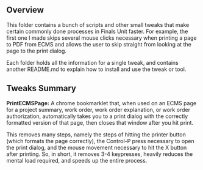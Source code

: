 ## Overview 

This folder contains a bunch of scripts and other small tweaks that make certain commonly done processes in Finals Unit faster. For example, the first one I made skips several mouse clicks necessary when printing a page to PDF from ECMS and allows the user to skip straight from looking at the page to the print dialog. 

Each folder holds all the information for a single tweak, and contains another README.md to explain how to install and use the tweak or tool.

## Tweaks Summary

**PrintECMSPage:** A chrome bookmarklet that, when used on an ECMS page for a project summary, work order, work order explanation, or work order authorization, automatically takes you to a print dialog with the correctly formatted version of that page, then closes that window after you hit print. 

This removes many steps, namely the steps of hitting the printer button (which formats the page correctly), the Control-P press necessary to open the print dialog, and the mouse movement necessary to hit the X button after printing. So, in short, it removes 3-4 keypresses, heavily reduces the mental load required, and speeds up the entire process. 
